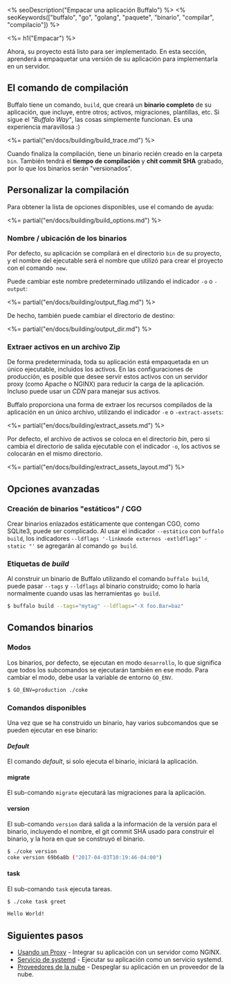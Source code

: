 <% seoDescription("Empacar una aplicación Buffalo") %>
<% seoKeywords(["buffalo", "go", "golang", "paquete", "binario", "compilar", "compilacio"]) %>

<%= h1("Empacar") %>

Ahora, su proyecto está listo para ser implementado. En esta sección, aprenderá a empaquetar una versión de su aplicación para implementarla en un servidor.

## El comando de compilación

Buffalo tiene un comando, `build`, que creará un **binario completo** de su aplicación, que incluye, entre otros; activos, migraciones, plantillas, etc. Si sigue el _"Buffalo Way"_, las cosas simplemente funcionan. Es una experiencia maravillosa :)

<%= partial("en/docs/building/build_trace.md") %>

Cuando finaliza la compilación, tiene un binario recién creado en la carpeta `bin`. También tendrá el **tiempo de compilación** y **chit commit SHA** grabado, por lo que los binarios serán "versionados".

## Personalizar la compilación

Para obtener la lista de opciones disponibles, use el comando de ayuda:

<%= partial("en/docs/building/build_options.md") %>

### Nombre / ubicación de los binarios

Por defecto, su aplicación se compilará en el directorio `bin` de su proyecto, y el nombre del ejecutable será el nombre que utilizó para crear el proyecto con el comando` new`.

Puede cambiar este nombre predeterminado utilizando el indicador `-o` o `-output`:

<%= partial("en/docs/building/output_flag.md") %>

De hecho, también puede cambiar el directorio de destino:

<%= partial("en/docs/building/output_dir.md") %>

### Extraer activos en un archivo Zip

De forma predeterminada, toda su aplicación está empaquetada en un único ejecutable, incluidos los activos. En las configuraciones de producción, es posible que desee servir estos activos con un servidor proxy (como Apache o NGINX) para reducir la carga de la aplicación. Incluso puede usar un *CDN* para manejar sus activos.

Buffalo proporciona una forma de extraer los recursos compilados de la aplicación en un único archivo, utilizando el indicador `-e` o `-extract-assets`:

<%= partial("en/docs/building/extract_assets.md") %>

Por defecto, el archivo de activos se coloca en el directorio *bin*, pero si cambia el directorio de salida ejecutable con el indicador `-o`, los activos se colocarán en el mismo directorio.

<%= partial("en/docs/building/extract_assets_layout.md") %>

## Opciones avanzadas

### Creación de binarios "estáticos" / CGO

Crear binarios enlazados estáticamente que contengan CGO, como SQLite3, puede ser complicado. Al usar el indicador `--estático` con `buffalo build`, los indicadores `--ldflags '-linkmode externos -extldflags" -static "'` se agregarán al comando `go build`.

### Etiquetas de _build_

Al construir un binario de Buffalo utilizando el comando `buffalo build`, puede pasar `--tags` y `--ldflags` al binario construido; como lo haría normalmente cuando usas las herramientas `go build`.

```bash
$ buffalo build --tags="mytag" --ldflags="-X foo.Bar=baz"
```

## Comandos binarios

### Modos

Los binarios, por defecto, se ejecutan en modo `desarrollo`, lo que significa que todos los subcomandos se ejecutarán también en ese modo. Para cambiar el modo, debe usar la variable de entorno `GO_ENV`.

```bash
$ GO_ENV=production ./coke
```

### Comandos disponibles

Una vez que se ha construido un binario, hay varios subcomandos que se pueden ejecutar en ese binario:

#### _Default_

El comando _default_, si solo ejecuta el binario, iniciará la aplicación.

#### migrate

El sub-comando `migrate` ejecutará las migraciones para la aplicación.

#### version

El sub-comando `version` dará salida a la información de la versión para el binario, incluyendo el nombre, el git commit SHA usado para construir el binario, y la hora en que se construyó el binario.

```bash
$ ./coke version
coke version 69b6a8b ("2017-04-03T10:19:46-04:00")
```

#### task

El sub-comando `task` ejecuta tareas.

```bash
$ ./coke task greet

Hello World!
```

## Siguientes pasos

* [Usando un Proxy](/es/docs/deploy/proxy) - Integrar su aplicación con un servidor como NGINX.
* [Servicio de systemd](/es/docs/deploy/systemd) - Ejecutar su aplicación como un servicio systemd.
* [Proveedores de la nube](/es/docs/deploy/providers) - Despeglar su aplicación en un proveedor de la nube.
